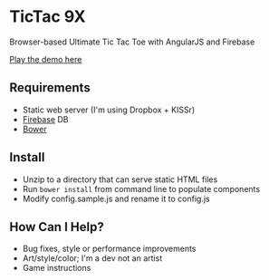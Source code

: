 TicTac 9X
========

Browser-based Ultimate Tic Tac Toe with AngularJS and Firebase

[Play the demo here](http://tictac9x.kissr.com/)

## Requirements
* Static web server (I'm using Dropbox + KISSr)
* [Firebase](https://www.firebase.com/) DB
* [Bower](http://bower.io/)

## Install

* Unzip to a directory that can serve static HTML files
* Run `bower install` from command line to populate components
* Modify config.sample.js and rename it to config.js

## How Can I Help?
* Bug fixes, style or performance improvements
* Art/style/color; I'm a dev not an artist
* Game instructions
